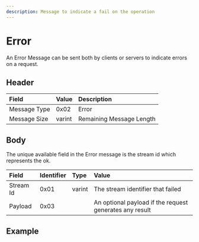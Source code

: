 ```yaml
---
description: Message to indicate a fail on the operation
---
```


# Error

An Error Message can be sent both by clients or servers to indicate errors on a request. 

## Header

| Field | Value | Description |
| :--- | :--- | :--- |
| Message Type | 0x02 | Error |
| Message Size | varint | Remaining Message Length |

## Body

The unique available field in the Error message is the stream id which represents the ok.

| Field | Identifier | Type | Value |
| :--- | :--- | :--- | :--- |
| Stream Id | 0x01 | varint | The stream identifier that failed |
| Payload | 0x03 |  | An optional payload if the request generates any result |

## Example


